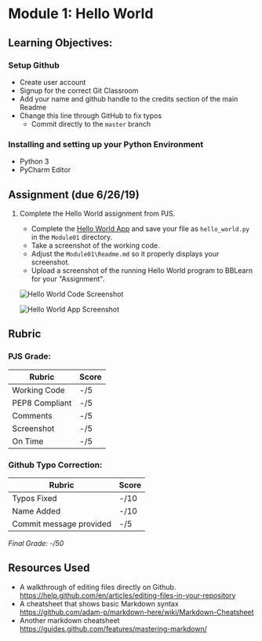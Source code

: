# Module 1: Hello World

## Learning Objectives:

### Setup Github
 - Create user account
 - Signup for the correct Git Classroom
 - Add your name and github handle to the credits section of the main Readme
 - Change this line through GitHub to fix typos
   - Commit directly to the `master` branch   

### Installing and setting up your Python Environment
 - Python 3
 - PyCharm Editor
 
## Assignment (due 6/26/19)

1. Complete the Hello World assignment from PJS.
   
   - Complete the [Hello World App](https://github.com/biomed-bioinformatics-bootcamp/python-jumpstart-course-demos/tree/master/apps/01_hello_world) and save your file as `hello_world.py` in the `Module01` directory.
   - Take a screenshot of the working code.
   - Adjust the `Module01\Readme.md` so it properly displays your screenshot.  
   - Upload a screenshot of the running Hello World program to BBLearn for your "Assignment".
   
   ![Hello World Code Screenshot](https://dl.boxcloud.com/api/2.0/internal_files/481284038774/versions/509489931974/representations/png_paged_2048x2048/content/1.png?access_token=1!xGOsXPBPcgzdvC1-q9KcTPATBodG0TZCL8hrHIRspp22ndDD6qvB29xrNtG1nrtXXnRIrBA1X_aDQbsN4U8vZfeeWGCS83mtL7uMuBfJRCr9oKU0p3GbfJ7GE07blVsTNCS-BHJ4-fMb3vZlldk3mpd-C37ad4j3e5SEAxf8hVusK_VOw8J_1n3fcWObnsT1OiT5F0msq1ugAejvIpWSckbIz41ZBuuc-uD2mdFMqOUsNWw1K8JvbtixFAupt7gDfOKe8OL0KYbNJnPLKpMuGJjIdljE6EX-edLkm40eFM_Xn9Vga3YM3TZdkZM82-C0ajBqwDU86vFBpUrhA2xNTyK7pDU7scvBMjldJyGHlDy-L8iSWQlNtv6Gv3RjdrXTr6s6jDjgRA6BQpOV4JamfYGla1PA5cLZc0g4zhRAzEIYH38zSzkD0NA3kbDahEwjBdjfw2R_9iN8JxS9xopb_mHJQcj0OUqxuF5_aLhz03cSNYf3LNFeDDcGZFjyj2AYbESKl_DYuwIHWCNhhbiqku-5U5ckUcmky7F6Yl01g7ZQxc5iiFp6dAPzm6o0zxqrPr2YMfvAjlvDoDJOXtYLI5xq0ZuXfTjmC5VZBARbuqhn5q7byqGHyx0538EyAvfr8Q2jbXbx0Fr1OYFjI-ArLw..&box_client_name=box-content-preview&box_client_version=2.12.2)
   
   ![Hello World App Screenshot](https://dl.boxcloud.com/api/2.0/internal_files/481303757677/versions/509510865277/representations/png_paged_2048x2048/content/1.png?access_token=1!Cp-oKYS9Y36Y04p5-3nfgIe8SoNL8WpsmWw0WRnvq4QkpIdxWr1CATvC1mgbabRdyciel4MfVSAUWO-sYI-Y-CgtvebSSjh28j9GY89JzH-2h4gpy2Zm29fttMH0unqUMFBf7Q-Enup4hrYn5t-QHQR2iuto9-QtJ3qZDP04NHywRoiTKw_tV39lPkD9oPxTmaEDZviOFEv95m1rtq1ZUd4FYJN00crYB6txC4p0q8LhzyNJ8yb_MeVgf8PRF-Dw44PDvZ_8qJqZMIPVUqstSoFP93iNgQGdeTpXUsWeQ_W9-JvRyD_OgXuTobjij7zJAzeO1AVraq2UT6XLn9KAm0LJLK5XcRdcha0ywiA9bPr3RJxsi92VS1_ALtw1WCsq3Au2QVf4UykpRFJMMA2A8i0OAkGX7EkvmMvTXbhSuF0UtrM1fsao4Pj9zvJjtdkXY7PJzPWnlplLKNEl01CzFlEao-nPYm8reX7n-W4_jvrsPWOy64xpVx6o4aQ00nEBv0sW_6BWPAh7-hl6zucjZZTj0570y3RBWyuOVUdP0gioW0vym_iVCOnjL5qFSjRZ2DRv9_OpoZiYk3Uxc9jKna2PckYtq10GP-Srr2dD7LW0jdmdifoZdHT5_8cnPyt33ztloyZhfsd_zj-drXGEUg..&box_client_name=box-content-preview&box_client_version=2.12.2)

## Rubric

### PJS Grade:

|  Rubric        | Score | 
|----------------|-------|
| Working Code   |  -/5  |
| PEP8 Compliant |  -/5  |
| Comments       |  -/5  |
| Screenshot     |  -/5  |
| On Time        |  -/5  |

### Github Typo Correction:

|  Rubric                 | Score  | 
|-------------------------|--------|
| Typos Fixed             |   -/10 |
| Name Added              |   -/10 |
| Commit message provided |   -/5  |

*Final Grade: -/50*

## Resources Used

- A walkthrough of editing files directly on Github. https://help.github.com/en/articles/editing-files-in-your-repository
- A cheatsheet that shows basic Markdown syntax https://github.com/adam-p/markdown-here/wiki/Markdown-Cheatsheet
- Another markdown cheatsheet https://guides.github.com/features/mastering-markdown/
